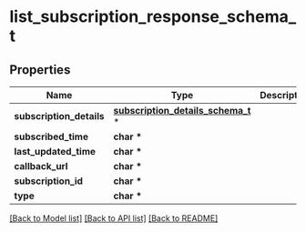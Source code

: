 # list_subscription_response_schema_t

## Properties
Name | Type | Description | Notes
------------ | ------------- | ------------- | -------------
**subscription_details** | [**subscription_details_schema_t**](subscription_details_schema.md) \* |  | [optional] 
**subscribed_time** | **char \*** |  | [optional] 
**last_updated_time** | **char \*** |  | [optional] 
**callback_url** | **char \*** |  | [optional] 
**subscription_id** | **char \*** |  | [optional] 
**type** | **char \*** |  | [optional] 

[[Back to Model list]](../README.md#documentation-for-models) [[Back to API list]](../README.md#documentation-for-api-endpoints) [[Back to README]](../README.md)


